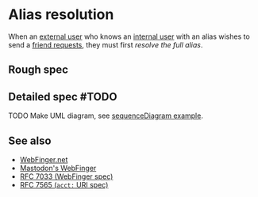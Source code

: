 # Alias resolution

When an [external user](../Stakeholders/External%20user.md) who knows an [internal user](../Stakeholders/Internal%20user.md) with an alias wishes to send a [friend requests](../Friend%20requests/Readme.md), they must first *resolve the full alias*.

## Rough spec

## Detailed spec #TODO

TODO Make UML diagram, see [sequenceDiagram example](../Misc/sequenceDiagram%20example.md).

## See also

- [WebFinger.net](https://webfinger.net/)
- [Mastodon's WebFinger](https://docs.joinmastodon.org/spec/webfinger/)
- [RFC 7033 (WebFinger spec)](https://tools.ietf.org/html/rfc7033)
- [RFC 7565 (`acct:` URI spec)](https://tools.ietf.org/html/rfc7565)